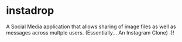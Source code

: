 # instadrop

A Social Media application that allows sharing of image files as well as messages across multple users.
(Essentially... An Instagram Clone) :)!